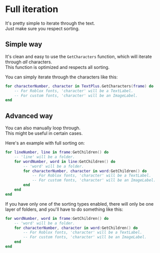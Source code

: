 # Full iteration

It's pretty simple to iterate through the text.\
Just make sure you respect sorting.

## Simple way

It's clean and easy to use the `GetCharacters` function, which will iterate through _all_ characters.\
This function is optimized and respects all sorting.

You can simply iterate through the characters like this:

```lua
for characterNumber, character in TextPlus.GetCharacters(frame) do
	-- For Roblox fonts, 'character' will be a TextLabel.
	-- For custom fonts, 'character' will be an ImageLabel.
end
```

## Advanced way

You can also manually loop through.\
This might be useful in certain cases.

Here's an example with full sorting on:

```lua
for lineNumber, line in frame:GetChildren() do
	-- 'line' will be a folder.
	for wordNumber, word in line:GetChildren() do
		-- 'word' will be a folder.
		for characterNumber, character in word:GetChildren() do
			-- For Roblox fonts, 'character' will be a TextLabel.
			-- For custom fonts, 'character' will be an ImageLabel.
		end
	end
end
```

If you have only one of the sorting types enabled, there will only be one layer of folders, and you'll have to do something like this:

```lua
for wordNumber, word in frame:GetChildren() do
	-- 'word' will be a folder.
	for characterNumber, character in word:GetChildren() do
		-- For Roblox fonts, 'character' will be a TextLabel.
		-- For custom fonts, 'character' will be an ImageLabel.
	end
end
```

